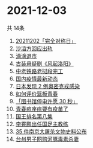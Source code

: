 # 2021-12-03
  共 14条

  <!-- BEGIN -->
  <!-- 最后更新时间:Fri Dec 03 2021 12:17:43 GMT+0000 (Coordinated Universal Time) -->
  1. [20211202「完全对称日」](https://www.zhihu.com/search?q=20211202)
1. [沙溢方回应出轨](https://www.zhihu.com/search?q=沙溢)
1. [滴滴退市](https://www.zhihu.com/search?q=滴滴)
1. [古装悬疑剧《风起洛阳》](https://www.zhihu.com/search?q=风起洛阳)
1. [中老铁路老挝段完工](https://www.zhihu.com/search?q=中老铁路)
1. [国内疫情最新动态](https://www.zhihu.com/search?q=疫情)
1. [日本发现 2 例奥密克戎感染](https://www.zhihu.com/search?q=日本奥密克戎)
1. [如何评价篮板青春](https://www.zhihu.com/search?q=篮板青春)
1. [「图书馆停电许愿 30 秒」](https://www.zhihu.com/search?q=图书馆停电30秒原文)
1. [青春痘座疮要有疫苗了](https://www.zhihu.com/search?q=青春痘疫苗)
1. [国王排名第八集](https://www.zhihu.com/search?q=国王排名)
1. [李霄鹏出任国足主教练](https://www.zhihu.com/search?q=李霄鹏)
1. [35 件南京大屠杀文物史料公布](https://www.zhihu.com/search?q=南京大屠杀)
1. [台州男子网购河豚毒素杀妻](https://www.zhihu.com/search?q=台州杀妻)
  <!-- END -->
  
